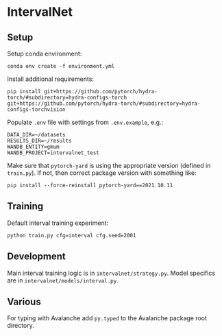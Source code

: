 # IntervalNet

## Setup

Setup conda environment:

```console
conda env create -f environment.yml
```

Install additional requirements:

```
pip install git+https://github.com/pytorch/hydra-torch/#subdirectory=hydra-configs-torch git+https://github.com/pytorch/hydra-torch/#subdirectory=hydra-configs-torchvision
```

Populate `.env` file with settings from `.env.example`, e.g.:

```
DATA_DIR=~/datasets
RESULTS_DIR=~/results
WANDB_ENTITY=gmum
WANDB_PROJECT=intervalnet_test
```

Make sure that `pytorch-yard` is using the appropriate version (defined in `train.py`).
If not, then correct package version with something like:

```console
pip install --force-reinstall pytorch-yard==2021.10.11
```

## Training

Default interval training experiment:

```console
python train.py cfg=interval cfg.seed=2001
```

## Development

Main interval training logic is in `intervalnet/strategy.py`. Model specifics are in `intervalnet/models/interval.py`.

## Various

For typing with Avalanche add `py.typed` to the Avalanche package root directory.
